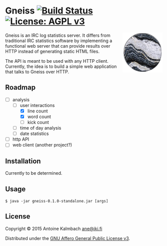 # Gneiss [![Build Status](https://travis-ci.org/ane/gneiss.svg?branch=master)](https://travis-ci.org/ane/gneiss) [![License: AGPL v3](https://img.shields.io/badge/license-AGPL_3-green.svg)](http://www.gnu.org/licenses/agpl-3.0.html)

<img src="https://raw.githubusercontent.com/ane/gneiss/master/gneiss.png" alt="Gneiss!"
title="Gneiss." align="right" />

Gneiss is an IRC log statistics server. It differs from traditional
IRC statistics software by implementing a functional web server that can
provide results over HTTP instead of generating static HTML files.

The API is meant to be used with any HTTP client. Currently, the idea is to
build a simple web application that talks to Gneiss over HTTP.

## Roadmap

- [ ] analysis
  - [ ] user interactions
	- [x] line count
	- [x] word count
	- [ ] kick count 
  - [ ] time of day analysis
  - [ ] date statistics
- [ ] http API
- [ ] web client (another project?)

## Installation

Currently to be determined. 

## Usage


    $ java -jar gneiss-0.1.0-standalone.jar [args]

## License

Copyright © 2015 Antoine Kalmbach <ane@iki.fi>

Distributed under the [GNU Affero General Public License v3](http://www.gnu.org/licenses/agpl-3.0.html).

